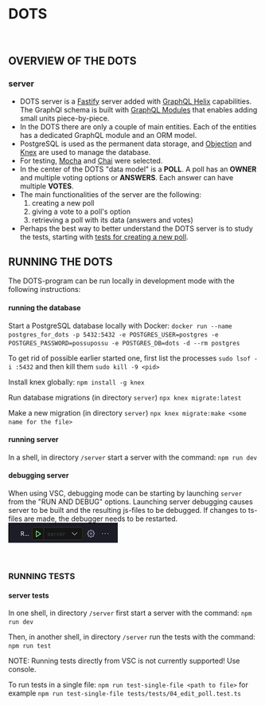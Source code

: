 # DOTS

<br/>

## OVERVIEW OF THE DOTS

### server

- DOTS server is a [Fastify](https://www.fastify.io) server added with [GraphQL Helix](https://github.com/contra/graphql-helix) capabilities. The GraphQl schema is built with [GraphQL Modules](https://the-guild.dev/graphql/modules/docs) that enables adding small units piece-by-piece.
- In the DOTS there are only a couple of main entities. Each of the entities has a dedicated GraphQL module and an ORM model.
- PostgreSQL is used as the permanent data storage, and [Objection](https://vincit.github.io/objection.js/) and [Knex](https://knexjs.org/guide/) are used to manage the database.
- For testing, [Mocha](https://mochajs.org) and [Chai](https://www.chaijs.com) were selected.
- In the center of the DOTS "data model" is a **POLL**. A poll has an **OWNER** and multiple voting options or **ANSWERS**. Each answer can have multiple **VOTES**.
- The main functionalities of the server are the following:
  1. creating a new poll
  2. giving a vote to a poll's option
  3. retrieving a poll with its data (answers and votes)
- Perhaps the best way to better understand the DOTS server is to study the tests, starting with [tests for creating a new poll](/server/tests/tests/02_create_poll.test.ts).

## RUNNING THE DOTS

The DOTS-program can be run locally in development mode with the following instructions:

#### running the database

Start a PostgreSQL database locally with Docker:
`docker run --name postgres_for_dots -p 5432:5432 -e POSTGRES_USER=postgres -e POSTGRES_PASSWORD=possupossu -e POSTGRES_DB=dots -d --rm postgres`

To get rid of possible earlier started one, first list the processes
`sudo lsof -i :5432`
and then kill them
`sudo kill -9 <pid>`

Install knex globally:
`npm install -g knex`

Run database migrations (in directory `server`)
`npx knex migrate:latest`

Make a new migration (in directory `server`)
`npx knex migrate:make <some name for the file>`

#### running server

In a shell, in directory `/server` start a server with the command:
`npm run dev`

#### debugging server

When using VSC, debugging mode can be starting by launching `server` from the "RUN AND DEBUG" options. Launching server debugging causes server to be built and the resulting js-files to be debugged. If changes to ts-files are made, the debugger needs to be restarted.
![Launch server image](/assets/image_launch_server.png)

<br/>

### RUNNING TESTS

#### server tests

In one shell, in directory `/server` first start a server with the command:
`npm run dev`

Then, in another shell, in directory `/server` run the tests with the command:
`npm run test`

NOTE: Running tests directly from VSC is not currently supported! Use console.

To run tests in a single file:
`npm run test-single-file <path to file>`
for example
`npm run test-single-file tests/tests/04_edit_poll.test.ts`
